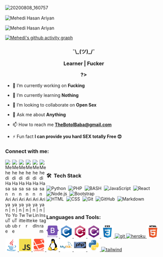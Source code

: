 ![20200808_160757](https://i.ibb.co/Dpgqn48/20200718-175753.jpg)
<p><img align="center" src="https://github-readme-stats.vercel.app/api?username=BotolMehedi&show_icons=true&locale=en" alt="Mehedi Hasan Ariyan" /></p>

<p><img width="494" align="center" src="https://github-readme-stats.vercel.app/api/top-langs?username=BotolMehedi&show_icons=true&locale=en&layout=compact" alt="Mehedi Hasan Ariyan" /></p>

[![Mehedi's github activity graph](https://activity-graph.herokuapp.com/graph?username=BotolMehedi&bg_color=ffffff&color=777777&line=ff5200&point=1adbce&area=true&hide_border=true)](https://github.com/BotolMehedi/github-readme-activity-graph)
<h3 align="center">¯\_(ツ)_/¯

Learner | Fucker

?></h3>
- 🔭 I’m currently working on **Fucking**

- 🌱 I’m currently learning **Nothing**

- 👯 I’m looking to collaborate on **Open Sex**

- 💬 Ask me about **Anything**

- 📫 How to reach me **TheBotolBaba@gmail.com**

- ⚡ Fun fact **I can provide you hard SEX totally Free 😍**

### Connect with me:

[<img align="left" alt="Mehedi Hasan Ariyan | YouTube" width="22px" src="https://cdn-icons-png.flaticon.com/512/124/124010.png" />](https://facebook.com/themehtan)
[<img align="left" alt="Mehedi Hasan Ariyan | YouTube" width="22px" src="https://cdn.jsdelivr.net/npm/simple-icons@v3/icons/youtube.svg" />](https://youtube.com/botolbaba)
[<img align="left" alt="Mehedi Hasan Ariyan | Twitter" width="22px" src="https://cdn.jsdelivr.net/npm/simple-icons@v3/icons/twitter.svg" />](https://twitter.com/botolbaba)
[<img align="left" alt="Mehedi Hasan Ariyan | Twitter" width="22px" src="https://cdn-icons-png.flaticon.com/512/906/906377.png" />](https://t.me/botolbaba)
[<img align="left" alt="Mehedi Hasan Ariyan | LinkedIn" width="22px" src="https://cdn.jsdelivr.net/npm/simple-icons@v3/icons/linkedin.svg" />](https://www.linkedin.com/in/botolbaba)
[<img align="left" alt="Mehedi Hasan Ariyan | Instagram" width="22px" src="https://cdn.jsdelivr.net/npm/simple-icons@v3/icons/instagram.svg" />](https://instagram.com/mehtanofficial)
<br/>

### 🛠 &nbsp;Tech Stack

![Python](https://img.shields.io/badge/-Python-05122A?style=flat&logo=python)&nbsp;
![PHP](https://img.shields.io/badge/-Php-000000?style=flat&logo=php)&nbsp;
![BASH](https://img.shields.io/badge/-BASH-000000?style=flat&logo=shell)&nbsp;
![JavaScript](https://img.shields.io/badge/-JavaScript-05122A?style=flat&logo=javascript)&nbsp;
![React](https://img.shields.io/badge/-React-05122A?style=flat&logo=react)&nbsp;
![Node.js](https://img.shields.io/badge/-Node.js-05122A?style=flat&logo=node.js)&nbsp;
![Bootstrap](https://img.shields.io/badge/-Bootstrap-05122A?style=flat&logo=bootstrap&logoColor=563D7C)\
![HTML](https://img.shields.io/badge/-HTML-05122A?style=flat&logo=HTML5)&nbsp;
![CSS](https://img.shields.io/badge/-CSS-05122A?style=flat&logo=CSS3&logoColor=1572B6)&nbsp;
![Git](https://img.shields.io/badge/-Git-05122A?style=flat&logo=git)&nbsp;
![GitHub](https://img.shields.io/badge/-GitHub-05122A?style=flat&logo=github)&nbsp;
![Markdown](https://img.shields.io/badge/-Markdown-05122A?style=flat&logo=markdown)\
<br/>
<h3 align="left">Languages and Tools:</h3>
<p align="left"> <a href="https://getbootstrap.com" target="_blank"> <img src="https://raw.githubusercontent.com/devicons/devicon/master/icons/bootstrap/bootstrap-plain-wordmark.svg" alt="bootstrap" width="40" height="40"/> </a> <a href="https://www.cprogramming.com/" target="_blank"> <img src="https://raw.githubusercontent.com/devicons/devicon/master/icons/c/c-original.svg" alt="c" width="40" height="40"/> </a> <a href="https://www.w3schools.com/cpp/" target="_blank"> <img src="https://raw.githubusercontent.com/devicons/devicon/master/icons/cplusplus/cplusplus-original.svg" alt="cplusplus" width="40" height="40"/> </a> <a href="https://www.w3schools.com/cs/" target="_blank"> <img src="https://raw.githubusercontent.com/devicons/devicon/master/icons/csharp/csharp-original.svg" alt="csharp" width="40" height="40"/> </a> <a href="https://www.w3schools.com/css/" target="_blank"> <img src="https://raw.githubusercontent.com/devicons/devicon/master/icons/css3/css3-original-wordmark.svg" alt="css3" width="40" height="40"/> </a> <a href="https://git-scm.com/" target="_blank"> <img src="https://www.vectorlogo.zone/logos/git-scm/git-scm-icon.svg" alt="git" width="40" height="40"/> </a> <a href="https://heroku.com" target="_blank"> <img src="https://www.vectorlogo.zone/logos/heroku/heroku-icon.svg" alt="heroku" width="40" height="40"/> </a> <a href="https://www.w3.org/html/" target="_blank"> <img src="https://raw.githubusercontent.com/devicons/devicon/master/icons/html5/html5-original-wordmark.svg" alt="html5" width="40" height="40"/> </a> <a href="https://www.java.com" target="_blank"> <img src="https://raw.githubusercontent.com/devicons/devicon/master/icons/java/java-original.svg" alt="java" width="40" height="40"/> </a> <a href="https://developer.mozilla.org/en-US/docs/Web/JavaScript" target="_blank"> <img src="https://raw.githubusercontent.com/devicons/devicon/master/icons/javascript/javascript-original.svg" alt="javascript" width="40" height="40"/> </a> <a href="https://laravel.com/" target="_blank"> <img src="https://raw.githubusercontent.com/devicons/devicon/master/icons/laravel/laravel-plain-wordmark.svg" alt="laravel" width="40" height="40"/> </a> <a href="https://www.linux.org/" target="_blank"> <img src="https://raw.githubusercontent.com/devicons/devicon/master/icons/linux/linux-original.svg" alt="linux" width="40" height="40"/> </a> <a href="https://www.mysql.com/" target="_blank"> <img src="https://raw.githubusercontent.com/devicons/devicon/master/icons/mysql/mysql-original-wordmark.svg" alt="mysql" width="40" height="40"/> </a> <a href="https://www.php.net" target="_blank"> <img src="https://raw.githubusercontent.com/devicons/devicon/master/icons/php/php-original.svg" alt="php" width="40" height="40"/> </a> <a href="https://www.python.org" target="_blank"> <img src="https://raw.githubusercontent.com/devicons/devicon/master/icons/python/python-original.svg" alt="python" width="40" height="40"/> </a> <a href="https://tailwindcss.com/" target="_blank"> <img src="https://www.vectorlogo.zone/logos/tailwindcss/tailwindcss-icon.svg" alt="tailwind" width="40" height="40"/> </a> </p>
